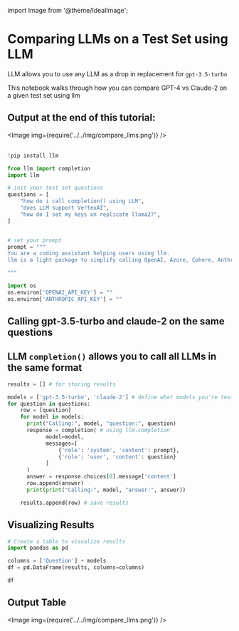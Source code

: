 import Image from '@theme/IdealImage';

# Comparing LLMs on a Test Set using LLM


<div class="cell markdown" id="L-W4C3SgClxl">

LLM allows you to use any LLM as a drop in replacement for
`gpt-3.5-turbo`

This notebook walks through how you can compare GPT-4 vs Claude-2 on a
given test set using llm

## Output at the end of this tutorial:
<Image img={require('../../img/compare_llms.png')} />
<br></br>

</div>

<div class="cell code" id="fBkbl4Qo9pvz">

``` python
!pip install llm
```

</div>

<div class="cell code" execution_count="16" id="tzS-AXWK8lJC">

``` python
from llm import completion
import llm

# init your test set questions
questions = [
    "how do i call completion() using LLM",
    "does LLM support VertexAI",
    "how do I set my keys on replicate llama2?",
]


# set your prompt
prompt = """
You are a coding assistant helping users using llm.
llm is a light package to simplify calling OpenAI, Azure, Cohere, Anthropic, Huggingface API Endpoints. It manages:

"""
```

</div>

<div class="cell code" execution_count="18" id="vMlqi40x-KAA">

``` python
import os
os.environ['OPENAI_API_KEY'] = ""
os.environ['ANTHROPIC_API_KEY'] = ""
```

</div>

<div class="cell markdown" id="-HOzUfpK-H8J">

</div>

<div class="cell markdown" id="Ktn25dfKEJF1">

## Calling gpt-3.5-turbo and claude-2 on the same questions

## LLM `completion()` allows you to call all LLMs in the same format

</div>

<div class="cell code" id="DhXwRlc-9DED">

``` python
results = [] # for storing results

models = ['gpt-3.5-turbo', 'claude-2'] # define what models you're testing, see: https://docs.llm.ai/docs/providers
for question in questions:
    row = [question]
    for model in models:
      print("Calling:", model, "question:", question)
      response = completion( # using llm.completion
            model=model,
            messages=[
                {'role': 'system', 'content': prompt},
                {'role': 'user', 'content': question}
            ]
      )
      answer = response.choices[0].message['content']
      row.append(answer)
      print(print("Calling:", model, "answer:", answer))

    results.append(row) # save results

```

</div>

<div class="cell markdown" id="RkEXhXxCDN77">

## Visualizing Results

</div>

<div class="cell code" execution_count="15"
colab="{&quot;base_uri&quot;:&quot;https://localhost:8080/&quot;,&quot;height&quot;:761}"
id="42hrmW6q-n4s" outputId="b763bf39-72b9-4bea-caf6-de6b2412f86d">

``` python
# Create a table to visualize results
import pandas as pd

columns = ['Question'] + models
df = pd.DataFrame(results, columns=columns)

df
```
## Output Table
<Image img={require('../../img/compare_llms.png')} />

</div>
